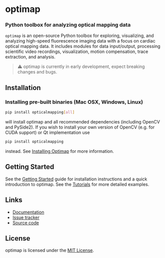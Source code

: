 # optimap

### Python toolbox for analyzing optical mapping data

``optimap`` is an open-source Python toolbox for exploring, visualizing, and analyzing high-speed fluorescence imaging data with a focus on cardiac optical mapping data. It includes modules for data input/output, processing scientific video recordings, visualization, motion compensation, trace extraction, and analysis.

> ⚠️ optimap is currently in early development, expect breaking changes and bugs.

## Installation
### Installing pre-built binaries (Mac OSX, Windows, Linux)

```bash
pip install opticalmapping[all]
```

will install optimap and all recommended dependencies (including OpenCV and PySide2). If you wish to install your own version of OpenCV (e.g. for CUDA support) or Qt implementation use

```bash
pip install opticalmapping
```

instead. See [Installing Optimap](https://optimap.readthedocs.io/en/latest/chapters/getting_started/#installing-optimap) for more information.

## Getting Started
See the [Getting Started](https://optimap.readthedocs.io/en/latest/chapters/getting_started/) guide for installation instructions and a quick introduction to optimap. See the [Tutorials](https://optimap.readthedocs.io/en/latest/tutorials/basics/) for more detailed examples.

## Links

* [Documentation](https://optimap.readthedocs.io)
* [Issue tracker](https://github.com/cardiacvision/optimap/issues)
* [Source code](https://github.com/cardiacvision/optimap)

## License

optimap is licensed under the [MIT License](https://github.com/cardiacvision/optimap/blob/main/LICENSE.md).
